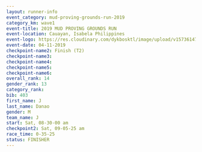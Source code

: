 ```yaml
---
layout: runner-info 
event_category: mud-proving-grounds-run-2019 
category_km: wave1 
event-title: 2019 MUD PROVING GROUNDS RUN 
event-location: Cauayan, Isabela Philippines 
event-logo: https://res.cloudinary.com/dykbosktl/image/upload/v1573614753/Logo/logo_ncmyxh.jpg
event-date: 04-11-2019 
checkpoint-name2: Finish (T2) 
checkpoint-name3: 
checkpoint-name4: 
checkpoint-name5: 
checkpoint-name6: 
overall_rank: 14
gender_rank: 13
category_rank: 
bib: 403
first_name: J
last_name: Danao
gender: M
team_name: J
start: Sat, 08-30-00 am
checkpoint2: Sat, 09-05-25 am
race_time: 0-35-25
status: FINISHER
---
```

